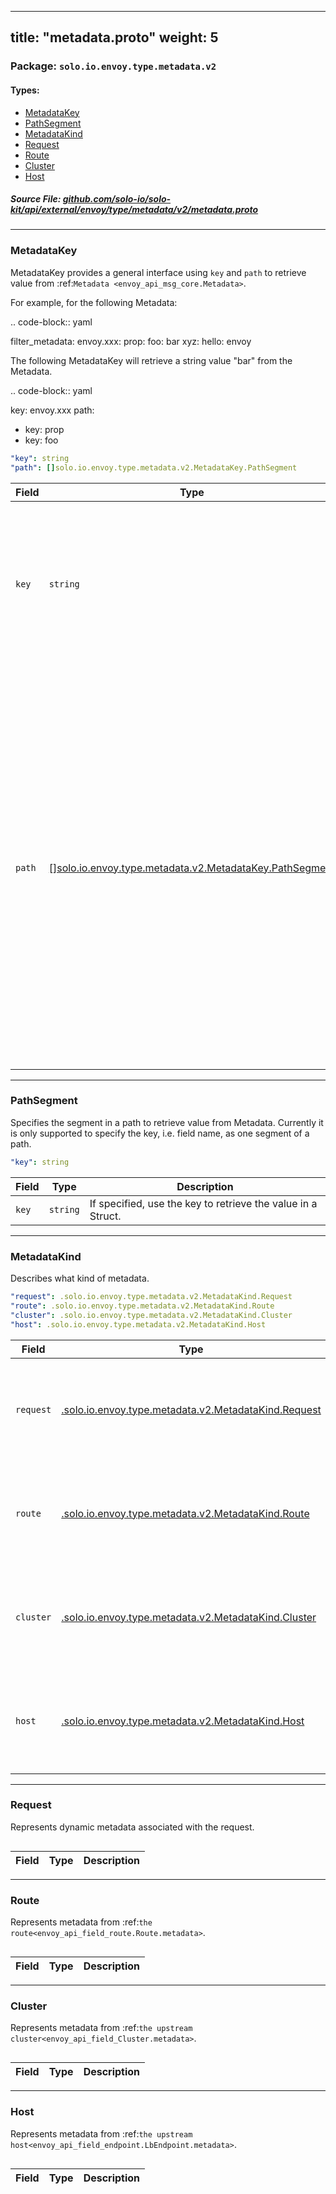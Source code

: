 
---
title: "metadata.proto"
weight: 5
---

<!-- Code generated by solo-kit. DO NOT EDIT. -->


### Package: `solo.io.envoy.type.metadata.v2` 
#### Types:


- [MetadataKey](#metadatakey)
- [PathSegment](#pathsegment)
- [MetadataKind](#metadatakind)
- [Request](#request)
- [Route](#route)
- [Cluster](#cluster)
- [Host](#host)
  



##### Source File: [github.com/solo-io/solo-kit/api/external/envoy/type/metadata/v2/metadata.proto](https://github.com/solo-io/solo-kit/blob/master/api/external/envoy/type/metadata/v2/metadata.proto)





---
### MetadataKey

 
MetadataKey provides a general interface using `key` and `path` to retrieve value from
:ref:`Metadata <envoy_api_msg_core.Metadata>`.

For example, for the following Metadata:

.. code-block:: yaml

   filter_metadata:
     envoy.xxx:
       prop:
         foo: bar
         xyz:
           hello: envoy

The following MetadataKey will retrieve a string value "bar" from the Metadata.

.. code-block:: yaml

   key: envoy.xxx
   path:
   - key: prop
   - key: foo

```yaml
"key": string
"path": []solo.io.envoy.type.metadata.v2.MetadataKey.PathSegment

```

| Field | Type | Description |
| ----- | ---- | ----------- | 
| `key` | `string` | The key name of Metadata to retrieve the Struct from the metadata. Typically, it represents a builtin subsystem or custom extension. |
| `path` | [[]solo.io.envoy.type.metadata.v2.MetadataKey.PathSegment](../metadata.proto.sk/#pathsegment) | The path to retrieve the Value from the Struct. It can be a prefix or a full path, e.g. ``[prop, xyz]`` for a struct or ``[prop, foo]`` for a string in the example, which depends on the particular scenario. Note: Due to that only the key type segment is supported, the path can not specify a list unless the list is the last segment. |




---
### PathSegment

 
Specifies the segment in a path to retrieve value from Metadata.
Currently it is only supported to specify the key, i.e. field name, as one segment of a path.

```yaml
"key": string

```

| Field | Type | Description |
| ----- | ---- | ----------- | 
| `key` | `string` | If specified, use the key to retrieve the value in a Struct. |




---
### MetadataKind

 
Describes what kind of metadata.

```yaml
"request": .solo.io.envoy.type.metadata.v2.MetadataKind.Request
"route": .solo.io.envoy.type.metadata.v2.MetadataKind.Route
"cluster": .solo.io.envoy.type.metadata.v2.MetadataKind.Cluster
"host": .solo.io.envoy.type.metadata.v2.MetadataKind.Host

```

| Field | Type | Description |
| ----- | ---- | ----------- | 
| `request` | [.solo.io.envoy.type.metadata.v2.MetadataKind.Request](../metadata.proto.sk/#request) | Request kind of metadata. Only one of `request`, `route`, or `host` can be set. |
| `route` | [.solo.io.envoy.type.metadata.v2.MetadataKind.Route](../metadata.proto.sk/#route) | Route kind of metadata. Only one of `route`, `request`, or `host` can be set. |
| `cluster` | [.solo.io.envoy.type.metadata.v2.MetadataKind.Cluster](../metadata.proto.sk/#cluster) | Cluster kind of metadata. Only one of `cluster`, `request`, or `host` can be set. |
| `host` | [.solo.io.envoy.type.metadata.v2.MetadataKind.Host](../metadata.proto.sk/#host) | Host kind of metadata. Only one of `host`, `request`, or `cluster` can be set. |




---
### Request

 
Represents dynamic metadata associated with the request.

```yaml

```

| Field | Type | Description |
| ----- | ---- | ----------- | 




---
### Route

 
Represents metadata from :ref:`the route<envoy_api_field_route.Route.metadata>`.

```yaml

```

| Field | Type | Description |
| ----- | ---- | ----------- | 




---
### Cluster

 
Represents metadata from :ref:`the upstream cluster<envoy_api_field_Cluster.metadata>`.

```yaml

```

| Field | Type | Description |
| ----- | ---- | ----------- | 




---
### Host

 
Represents metadata from :ref:`the upstream
host<envoy_api_field_endpoint.LbEndpoint.metadata>`.

```yaml

```

| Field | Type | Description |
| ----- | ---- | ----------- | 





<!-- Start of HubSpot Embed Code -->
<script type="text/javascript" id="hs-script-loader" async defer src="//js.hs-scripts.com/5130874.js"></script>
<!-- End of HubSpot Embed Code -->
